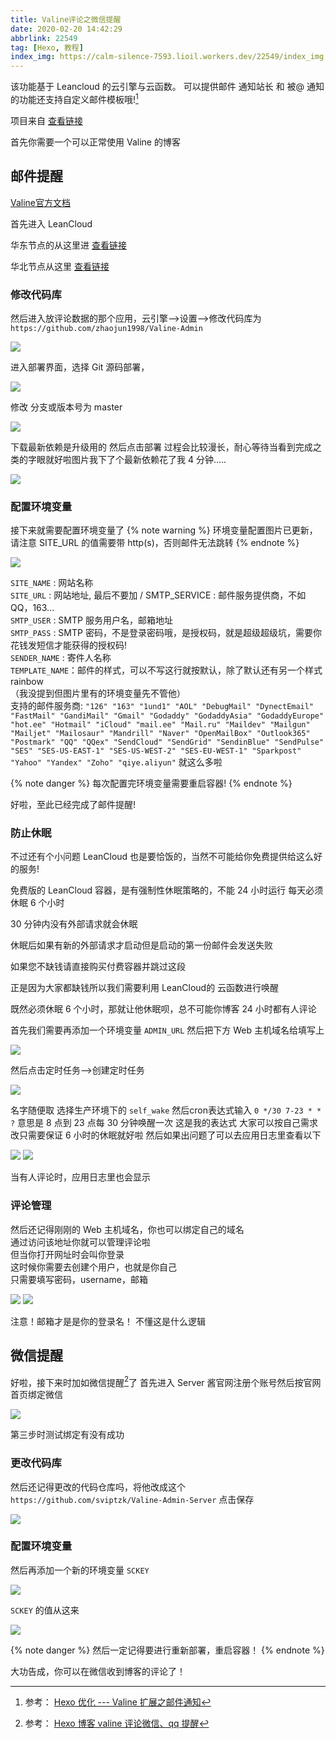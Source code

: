 ```yaml
---
title: Valine评论之微信提醒
date: 2020-02-20 14:42:29
abbrlink: 22549
tag: [Hexo, 教程]
index_img: https://calm-silence-7593.lioil.workers.dev/22549/index_img.webp-cover
---
```


该功能基于 Leancloud 的云引擎与云函数。
可以提供邮件 通知站长 和 被@ 通知 的功能还支持自定义邮件模板哦![^1]

项目来自 [查看链接](http://www.zhaojun.im/)

首先你需要一个可以正常使用 Valine 的博客

## 邮件提醒

[Valine官方文档](https://valine.js.org/)

首先进入 LeanCloud

华东节点的从这里进 [查看链接](https://tab.leancloud.cn/applist.html#/apps)

华北节点从这里 [查看链接](https://leancloud.cn/dashboard/login.html#/apps)

### 修改代码库
然后进入放评论数据的那个应用，云引擎-->设置-->修改代码库为
`https://github.com/zhaojun1998/Valine-Admin`

![](https://calm-silence-7593.lioil.workers.dev/22549/01.webp-default)

进入部署界面，选择 Git 源码部署，

![](https://calm-silence-7593.lioil.workers.dev/22549/02.webp-default)

修改 分支或版本号为 master

![](https://calm-silence-7593.lioil.workers.dev/22549/03.webp-default)

下载最新依赖是升级用的
然后点击部署
过程会比较漫长，耐心等待当看到完成之类的字眼就好啦图片我下了个最新依赖花了我 4 分钟.....

![](https://calm-silence-7593.lioil.workers.dev/22549/04.webp-default)

### 配置环境变量

接下来就需要配置环境变量了
{% note warning %}
环境变量配置图片已更新，请注意 SITE_URL 的值需要带 http(s)，否则邮件无法跳转
{% endnote %}

![](https://calm-silence-7593.lioil.workers.dev/22549/05.webp-default)

`SITE_NAME` : 网站名称  
`SITE_URL` : 网站地址, 最后不要加 / SMTP_SERVICE : 邮件服务提供商，不如QQ，163...  
`SMTP_USER` : SMTP 服务用户名，邮箱地址  
`SMTP_PASS` : SMTP 密码，不是登录密码哦，是授权码，就是超级超级坑，需要你花钱发短信才能获得的授权码!  
`SENDER_NAME` : 寄件人名称  
`TEMPLATE_NAME`：邮件的样式，可以不写这行就按默认，除了默认还有另一个样式rainbow  
（我没提到但图片里有的环境变量先不管他）  
支持的邮件服务商:
`"126" "163" "1und1" "AOL" "DebugMail" "DynectEmail" "FastMail" "GandiMail" "Gmail" "Godaddy" "GodaddyAsia" "GodaddyEurope" "hot.ee" "Hotmail" "iCloud" "mail.ee" "Mail.ru" "Maildev" "Mailgun" "Mailjet" "Mailosaur" "Mandrill" "Naver" "OpenMailBox" "Outlook365" "Postmark" "QQ" "QQex" "SendCloud" "SendGrid" "SendinBlue" "SendPulse" "SES" "SES-US-EAST-1" "SES-US-WEST-2" "SES-EU-WEST-1" "Sparkpost" "Yahoo" "Yandex" "Zoho" "qiye.aliyun"` 就这么多啦

{% note danger %}
每次配置完环境变量需要重启容器!
{% endnote %}

好啦，至此已经完成了邮件提醒!

### 防止休眠

不过还有个小问题 LeanCloud 也是要恰饭的，当然不可能给你免费提供给这么好的服务!

免费版的 LeanCloud 容器，是有强制性休眠策略的，不能 24 小时运行
每天必须休眠 6 个小时

30 分钟内没有外部请求就会休眠

休眠后如果有新的外部请求才启动但是启动的第一份邮件会发送失败

如果您不缺钱请直接购买付费容器并跳过这段

正是因为大家都缺钱所以我们需要利用 LeanCloud的 云函数进行唤醒

既然必须休眠 6 个小时，那就让他休眠呗，总不可能你博客 24 小时都有人评论

首先我们需要再添加一个环境变量 `ADMIN_URL` 然后把下方 Web 主机域名给填写上

![](https://calm-silence-7593.lioil.workers.dev/22549/06.webp-default)

然后点击定时任务-->创建定时任务

![](https://calm-silence-7593.lioil.workers.dev/22549/07.webp-default)

名字随便取
选择生产环境下的 `self_wake`
然后cron表达式输入
`0 */30 7-23 * * ?`
意思是 8 点到 23 点每 30 分钟唤醒一次
这是我的表达式
大家可以按自己需求改只需要保证 6 小时的休眠就好啦
然后如果出问题了可以去应用日志里查看以下

![](https://calm-silence-7593.lioil.workers.dev/22549/08.webp-default)
![](https://calm-silence-7593.lioil.workers.dev/22549/09.webp-default)

当有人评论时，应用日志里也会显示  

### 评论管理

然后还记得刚刚的 Web 主机域名，你也可以绑定自己的域名  
通过访问该地址你就可以管理评论啦  
但当你打开网址时会叫你登录  
这时候你需要去创建个用户，也就是你自己  
只需要填写密码，username，邮箱

![](https://calm-silence-7593.lioil.workers.dev/22549/10.webp-default)
![](https://calm-silence-7593.lioil.workers.dev/22549/11.webp-default)

注意！邮箱才是是你的登录名！
不懂这是什么逻辑


## 微信提醒

好啦，接下来时加如微信提醒[^2]了
首先进入 Server 酱官网注册个账号然后按官网首页绑定微信

![](https://calm-silence-7593.lioil.workers.dev/22549/12.webp-default)

第三步时测试绑定有没有成功

### 更改代码库

然后还记得更改的代码仓库吗，将他改成这个
`https://github.com/sviptzk/Valine-Admin-Server` 点击保存

![](https://calm-silence-7593.lioil.workers.dev/22549/13.webp-default)

### 配置环境变量

然后再添加一个新的环境变量 `SCKEY`

![](https://calm-silence-7593.lioil.workers.dev/22549/14.webp-default)

`SCKEY` 的值从这来

![](https://calm-silence-7593.lioil.workers.dev/22549/15.webp-default)

{% note danger %}
然后一定记得要进行重新部署，重启容器！
{% endnote %}

大功告成，你可以在微信收到博客的评论了！

[^1]: 参考： [Hexo 优化 --- Valine 扩展之邮件通知](http://www.zhaojun.im/hexo-valine-admin/)
[^2]: 参考： [Hexo 博客 valine 评论微信、qq 提醒](https://www.antmoe.com/posts/2380732b/index.html)